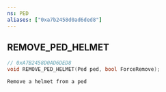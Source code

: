 ```yaml
---
ns: PED
aliases: ["0xa7b2458d0ad6ded8"]
---
```

## REMOVE_PED_HELMET

```c
// 0xA7B2458D0AD6DED8
void REMOVE_PED_HELMET(Ped ped, bool ForceRemove);
```

```
Remove a helmet from a ped
```
